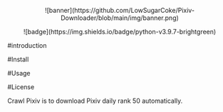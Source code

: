 <p align=center>
![banner](https://github.com/LowSugarCoke/Pixiv-Downloader/blob/main/img/banner.png)
</p>
<p align=center>
![badge](https://img.shields.io/badge/python-v3.9.7-brightgreen)
</p>
#introduction

#Install



#Usage

#License





Crawl Pixiv is to download Pixiv daily rank 50 automatically.


